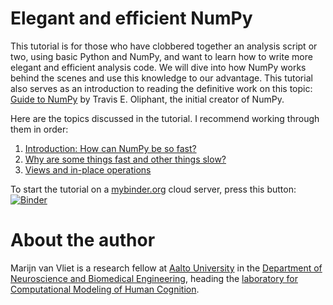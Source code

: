 Elegant and efficient NumPy
===========================

This tutorial is for those who have clobbered together an analysis script or two, using basic Python and NumPy, and want to learn how to write more elegant and efficient analysis code. We will dive into how NumPy works behind the scenes and use this knowledge to our advantage. This tutorial also serves as an introduction to reading the definitive work on this topic: [Guide to NumPy](http://web.mit.edu/dvp/Public/numpybook.pdf) by Travis E. Oliphant, the initial creator of NumPy.

Here are the topics discussed in the tutorial. I recommend working through them in order:
<ol>
    <li><a href="introduction.ipynb">Introduction: How can NumPy be so fast?</a></li>
    <li><a href="fast_vs_slow.ipynb">Why are some things fast and other things slow?</a></li>
    <li><a href="views.ipynb">Views and in-place operations</a></li>
</ol>

To start the tutorial on a [mybinder.org](https://mybinder.org) cloud server, press this button:
[![Binder](https://mybinder.org/badge_logo.svg)](https://mybinder.org/v2/gh/wmvanvliet/elegant_efficient_numpy/master?filepath=elegant_efficient_numpy.ipynb)


About the author
================
Marijn van Vliet is a research fellow at [Aalto University](https://aalto.fi) in the [Department of Neuroscience and Biomedical Engineering](https://www.aalto.fi/en/department-of-neuroscience-and-biomedical-engineering), heading the [laboratory for Computational Modeling of Human Cognition](https://cmhc.fi).
